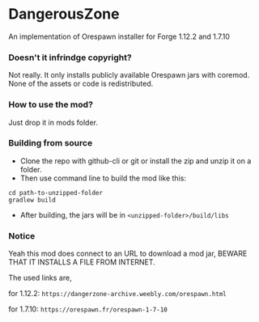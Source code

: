 # DangerousZone
An implementation of Orespawn installer for Forge 1.12.2 and 1.7.10

### Doesn't it infrindge copyright?
Not really. It only installs publicly available Orespawn jars with coremod.
None of the assets or code is redistributed.

### How to use the mod?
Just drop it in mods folder.

### Building from source
- Clone the repo with github-cli or git or install the zip and unzip it on a folder.
- Then use command line to build the mod like this:
```
cd path-to-unzipped-folder
gradlew build
```
- After building, the jars will be in `<unzipped-folder>/build/libs`

### Notice
Yeah this mod does connect to an URL to download a mod jar, BEWARE THAT IT INSTALLS A FILE FROM INTERNET.

The used links are,

for 1.12.2: `https://dangerzone-archive.weebly.com/orespawn.html`

for 1.7.10: `https://orespawn.fr/orespawn-1-7-10`
